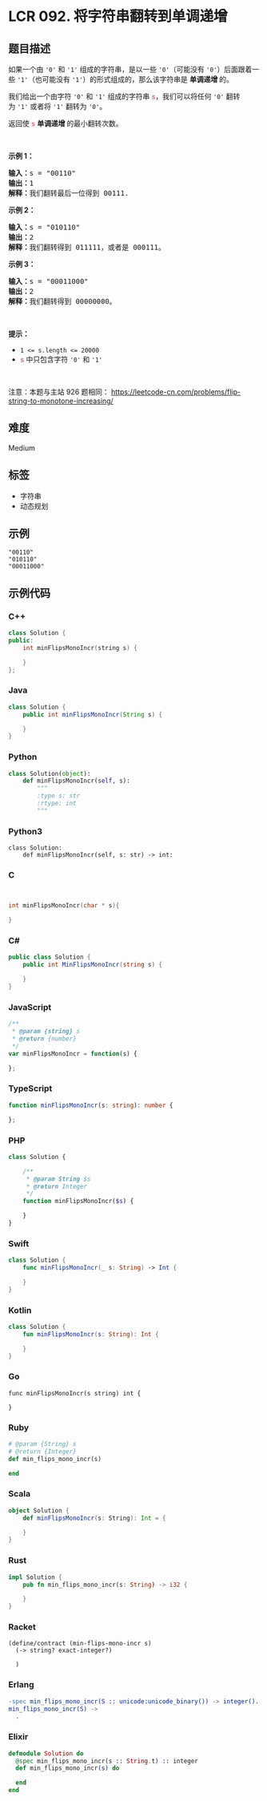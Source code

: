 # LCR 092. 将字符串翻转到单调递增

## 题目描述

<p>如果一个由&nbsp;<code>&#39;0&#39;</code> 和 <code>&#39;1&#39;</code>&nbsp;组成的字符串，是以一些 <code>&#39;0&#39;</code>（可能没有 <code>&#39;0&#39;</code>）后面跟着一些 <code>&#39;1&#39;</code>（也可能没有 <code>&#39;1&#39;</code>）的形式组成的，那么该字符串是&nbsp;<strong>单调递增&nbsp;</strong>的。</p>

<p>我们给出一个由字符 <code>&#39;0&#39;</code> 和 <code>&#39;1&#39;</code>&nbsp;组成的字符串 <font color="#c7254e" face="Menlo, Monaco, Consolas, Courier New, monospace"><span style="caret-color: rgb(199, 37, 78); font-size: 12.600000381469727px; background-color: rgb(249, 242, 244);">s</span></font>，我们可以将任何&nbsp;<code>&#39;0&#39;</code> 翻转为&nbsp;<code>&#39;1&#39;</code>&nbsp;或者将&nbsp;<code>&#39;1&#39;</code>&nbsp;翻转为&nbsp;<code>&#39;0&#39;</code>。</p>

<p>返回使 <font color="#c7254e" face="Menlo, Monaco, Consolas, Courier New, monospace"><span style="caret-color: rgb(199, 37, 78); font-size: 12.600000381469727px; background-color: rgb(249, 242, 244);">s</span></font>&nbsp;<strong>单调递增&nbsp;</strong>的最小翻转次数。</p>

<p>&nbsp;</p>

<p><strong>示例 1：</strong></p>

<pre>
<strong>输入：</strong>s =<strong> </strong>&quot;00110&quot;
<strong>输出：</strong>1
<strong>解释：</strong>我们翻转最后一位得到 00111.
</pre>

<p><strong>示例 2：</strong></p>

<pre>
<strong>输入：</strong>s =<strong> </strong>&quot;010110&quot;
<strong>输出：</strong>2
<strong>解释：</strong>我们翻转得到 011111，或者是 000111。
</pre>

<p><strong>示例 3：</strong></p>

<pre>
<strong>输入：</strong>s =<strong> </strong>&quot;00011000&quot;
<strong>输出：</strong>2
<strong>解释：</strong>我们翻转得到 00000000。
</pre>

<p>&nbsp;</p>

<p><strong>提示：</strong></p>

<ul>
	<li><code>1 &lt;= s.length &lt;= 20000</code></li>
	<li><font color="#c7254e" face="Menlo, Monaco, Consolas, Courier New, monospace"><span style="caret-color: rgb(199, 37, 78); font-size: 12.600000381469727px; background-color: rgb(249, 242, 244);">s</span></font> 中只包含字符&nbsp;<code>&#39;0&#39;</code>&nbsp;和&nbsp;<code>&#39;1&#39;</code></li>
</ul>

<p>&nbsp;</p>

<p><meta charset="UTF-8" />注意：本题与主站 926&nbsp;题相同：&nbsp;<a href="https://leetcode-cn.com/problems/flip-string-to-monotone-increasing/">https://leetcode-cn.com/problems/flip-string-to-monotone-increasing/</a></p>


## 难度

Medium

## 标签

- 字符串
- 动态规划

## 示例

```
"00110"
"010110"
"00011000"
```

## 示例代码

### C++

```cpp
class Solution {
public:
    int minFlipsMonoIncr(string s) {

    }
};
```

### Java

```java
class Solution {
    public int minFlipsMonoIncr(String s) {

    }
}
```

### Python

```python
class Solution(object):
    def minFlipsMonoIncr(self, s):
        """
        :type s: str
        :rtype: int
        """
```

### Python3

```python3
class Solution:
    def minFlipsMonoIncr(self, s: str) -> int:
```

### C

```c


int minFlipsMonoIncr(char * s){

}
```

### C#

```csharp
public class Solution {
    public int MinFlipsMonoIncr(string s) {

    }
}
```

### JavaScript

```javascript
/**
 * @param {string} s
 * @return {number}
 */
var minFlipsMonoIncr = function(s) {

};
```

### TypeScript

```typescript
function minFlipsMonoIncr(s: string): number {

};
```

### PHP

```php
class Solution {

    /**
     * @param String $s
     * @return Integer
     */
    function minFlipsMonoIncr($s) {

    }
}
```

### Swift

```swift
class Solution {
    func minFlipsMonoIncr(_ s: String) -> Int {

    }
}
```

### Kotlin

```kotlin
class Solution {
    fun minFlipsMonoIncr(s: String): Int {

    }
}
```

### Go

```golang
func minFlipsMonoIncr(s string) int {

}
```

### Ruby

```ruby
# @param {String} s
# @return {Integer}
def min_flips_mono_incr(s)

end
```

### Scala

```scala
object Solution {
    def minFlipsMonoIncr(s: String): Int = {

    }
}
```

### Rust

```rust
impl Solution {
    pub fn min_flips_mono_incr(s: String) -> i32 {

    }
}
```

### Racket

```racket
(define/contract (min-flips-mono-incr s)
  (-> string? exact-integer?)

  )
```

### Erlang

```erlang
-spec min_flips_mono_incr(S :: unicode:unicode_binary()) -> integer().
min_flips_mono_incr(S) ->
  .
```

### Elixir

```elixir
defmodule Solution do
  @spec min_flips_mono_incr(s :: String.t) :: integer
  def min_flips_mono_incr(s) do

  end
end
```

